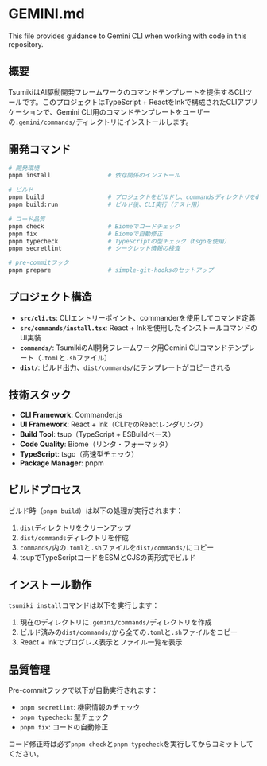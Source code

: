 # GEMINI.md

This file provides guidance to Gemini CLI when working with code in this repository.

## 概要

TsumikiはAI駆動開発フレームワークのコマンドテンプレートを提供するCLIツールです。このプロジェクトはTypeScript + ReactをInkで構成されたCLIアプリケーションで、Gemini CLI用のコマンドテンプレートをユーザーの`.gemini/commands/`ディレクトリにインストールします。

## 開発コマンド

```bash
# 開発環境
pnpm install                # 依存関係のインストール

# ビルド
pnpm build                  # プロジェクトをビルドし、commandsディレクトリをdist/にコピー
pnpm build:run              # ビルド後、CLI実行（テスト用）

# コード品質
pnpm check                  # Biomeでコードチェック
pnpm fix                    # Biomeで自動修正
pnpm typecheck              # TypeScriptの型チェック（tsgoを使用）
pnpm secretlint             # シークレット情報の検査

# pre-commitフック
pnpm prepare                # simple-git-hooksのセットアップ
```

## プロジェクト構造

- **`src/cli.ts`**: CLIエントリーポイント、commanderを使用してコマンド定義
- **`src/commands/install.tsx`**: React + Inkを使用したインストールコマンドのUI実装
- **`commands/`**: TsumikiのAI開発フレームワーク用Gemini CLIコマンドテンプレート（`.toml`と`.sh`ファイル）
- **`dist/`**: ビルド出力、`dist/commands/`にテンプレートがコピーされる

## 技術スタック

- **CLI Framework**: Commander.js
- **UI Framework**: React + Ink（CLIでのReactレンダリング）
- **Build Tool**: tsup（TypeScript + ESBuildベース）
- **Code Quality**: Biome（リンタ・フォーマッタ）
- **TypeScript**: tsgo（高速型チェック）
- **Package Manager**: pnpm

## ビルドプロセス

ビルド時（`pnpm build`）は以下の処理が実行されます：
1. `dist`ディレクトリをクリーンアップ
2. `dist/commands`ディレクトリを作成
3. `commands/`内の`.toml`と`.sh`ファイルを`dist/commands/`にコピー
4. tsupでTypeScriptコードをESMとCJSの両形式でビルド

## インストール動作

`tsumiki install`コマンドは以下を実行します：
1. 現在のディレクトリに`.gemini/commands/`ディレクトリを作成
2. ビルド済みの`dist/commands/`から全ての`.toml`と`.sh`ファイルをコピー
3. React + Inkでプログレス表示とファイル一覧を表示

## 品質管理

Pre-commitフックで以下が自動実行されます：
- `pnpm secretlint`: 機密情報のチェック
- `pnpm typecheck`: 型チェック
- `pnpm fix`: コードの自動修正

コード修正時は必ず`pnpm check`と`pnpm typecheck`を実行してからコミットしてください。